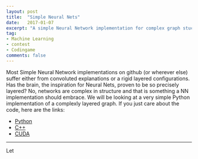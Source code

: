 ```yaml
---
layout: post
title:  "Simple Neural Nets"
date:   2017-01-07
excerpt: "A simple Neural Network implementation for complex graph stuctures in Python, C++ and CUDA"
tag:
- Machine Learning
- contest
- Codingame
comments: false
---
```


Most Simple Neural Network implementations on github (or wherever else) suffer either from convoluted explanations or a rigid layered configurations. Has the brain, the inspiration for Neural Nets, proven to be so precisely layered? No, networks are complex in structure and that is something a NN implementation should embrace. We will be looking at a very simple Python implementation of a complexly layered graph. If you just care about the code, here are the links:

* [Python](https://github.com/TheDiscoMole/Simple-Complex-Neural-Net/tree/master/Python)
* [C++](https://github.com/TheDiscoMole/Simple-Complex-Neural-Net/tree/master/CPP)
* [CUDA](https://github.com/TheDiscoMole/Simple-Complex-Neural-Net/tree/master/CUDA)

------------------------------------------------------------------

Let

